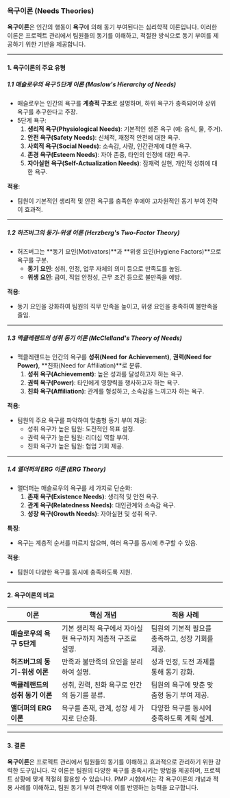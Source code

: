 ### 욕구이론 (Needs Theories)

**욕구이론**은 인간의 행동이 **욕구**에 의해 동기 부여된다는 심리학적 이론입니다. 이러한 이론은 프로젝트 관리에서 팀원들의 동기를 이해하고, 적절한 방식으로 동기 부여를 제공하기 위한 기반을 제공합니다.

---

#### 1. 욕구이론의 주요 유형

##### 1.1 매슬로우의 욕구 5단계 이론 (Maslow's Hierarchy of Needs)

- 매슬로우는 인간의 욕구를 **계층적 구조**로 설명하며, 하위 욕구가 충족되어야 상위 욕구를 추구한다고 주장.
- 5단계 욕구:
  1. **생리적 욕구(Physiological Needs)**: 기본적인 생존 욕구 (예: 음식, 물, 주거).
  2. **안전 욕구(Safety Needs)**: 신체적, 재정적 안전에 대한 욕구.
  3. **사회적 욕구(Social Needs)**: 소속감, 사랑, 인간관계에 대한 욕구.
  4. **존경 욕구(Esteem Needs)**: 자아 존중, 타인의 인정에 대한 욕구.
  5. **자아실현 욕구(Self-Actualization Needs)**: 잠재력 실현, 개인적 성취에 대한 욕구.

**적용**:
- 팀원이 기본적인 생리적 및 안전 욕구를 충족한 후에야 고차원적인 동기 부여 전략이 효과적.

---

##### 1.2 허즈버그의 동기-위생 이론 (Herzberg's Two-Factor Theory)

- 허즈버그는 **동기 요인(Motivators)**과 **위생 요인(Hygiene Factors)**으로 욕구를 구분.
  - **동기 요인**: 성취, 인정, 업무 자체의 의미 등으로 만족도를 높임.
  - **위생 요인**: 급여, 직업 안정성, 근무 조건 등으로 불만족을 예방.

**적용**:
- 동기 요인을 강화하여 팀원의 직무 만족을 높이고, 위생 요인을 충족하여 불만족을 줄임.

---

##### 1.3 맥클레랜드의 성취 동기 이론 (McClelland's Theory of Needs)

- 맥클레랜드는 인간의 욕구를 **성취(Need for Achievement)**, **권력(Need for Power)**, **친화(Need for Affiliation)**로 분류.
  1. **성취 욕구(Achievement)**: 높은 성과를 달성하고자 하는 욕구.
  2. **권력 욕구(Power)**: 타인에게 영향력을 행사하고자 하는 욕구.
  3. **친화 욕구(Affiliation)**: 관계를 형성하고, 소속감을 느끼고자 하는 욕구.

**적용**:
- 팀원의 주요 욕구를 파악하여 맞춤형 동기 부여 제공:
  - 성취 욕구가 높은 팀원: 도전적인 목표 설정.
  - 권력 욕구가 높은 팀원: 리더십 역할 부여.
  - 친화 욕구가 높은 팀원: 협업 기회 제공.

---

##### 1.4 앨더퍼의 ERG 이론 (ERG Theory)

- 앨더퍼는 매슬로우의 욕구를 세 가지로 단순화:
  1. **존재 욕구(Existence Needs)**: 생리적 및 안전 욕구.
  2. **관계 욕구(Relatedness Needs)**: 대인관계와 소속감 욕구.
  3. **성장 욕구(Growth Needs)**: 자아실현 및 성취 욕구.

**특징**:
- 욕구는 계층적 순서를 따르지 않으며, 여러 욕구를 동시에 추구할 수 있음.

**적용**:
- 팀원이 다양한 욕구를 동시에 충족하도록 지원.

---

#### 2. 욕구이론의 비교

| **이론**                 | **핵심 개념**                                              | **적용 사례**                                     |
|--------------------------|----------------------------------------------------------|-------------------------------------------------|
| **매슬로우의 욕구 5단계** | 기본 생리적 욕구에서 자아실현 욕구까지 계층적 구조로 설명.       | 팀원의 기본적 필요를 충족하고, 성장 기회를 제공.     |
| **허즈버그의 동기-위생 이론** | 만족과 불만족의 요인을 분리하여 설명.                         | 성과 인정, 도전 과제를 통해 동기 강화.            |
| **맥클레랜드의 성취 동기 이론** | 성취, 권력, 친화 욕구로 인간의 동기를 분류.                    | 팀원의 욕구에 맞춘 맞춤형 동기 부여 제공.           |
| **앨더퍼의 ERG 이론**     | 욕구를 존재, 관계, 성장 세 가지로 단순화.                     | 다양한 욕구를 동시에 충족하도록 계획 설계.          |

---

#### 3. 결론

**욕구이론**은 프로젝트 관리에서 팀원들의 동기를 이해하고 효과적으로 관리하기 위한 강력한 도구입니다. 각 이론은 팀원의 다양한 욕구를 충족시키는 방법을 제공하며, 프로젝트 상황에 맞게 적절히 활용할 수 있습니다. PMP 시험에서는 각 욕구이론의 개념과 적용 사례를 이해하고, 팀원 동기 부여 전략에 이를 반영하는 능력을 요구합니다.
